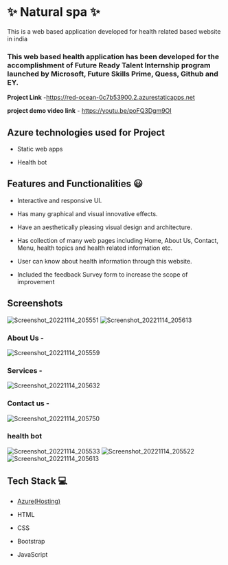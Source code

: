 # ✨  Natural spa ✨

This is a web based application developed for health related based website in india

### This web based health application has been developed for the accomplishment of Future Ready Talent Internship program launched by Microsoft, Future Skills Prime, Quess, Github and EY.

**Project Link** -https://red-ocean-0c7b53900.2.azurestaticapps.net

**project demo video link** - https://youtu.be/poFQ3Dgm9OI

## Azure technologies used for Project

- Static web apps

- Health bot

## Features and Functionalities 😃

- Interactive and responsive UI.

- Has many graphical and visual innovative effects.

- Have an aesthetically pleasing visual design and architecture.

- Has collection of many web pages including Home, About Us, Contact, Menu, health topics and health related information etc.

- User can know about health information through this website.

- Included the feedback Survey form to increase the scope of improvement 

## Screenshots
![Screenshot_20221114_205551](https://user-images.githubusercontent.com/114917583/201702467-afd5325b-57e0-45cb-a467-24de31d4c2b4.jpg)
![Screenshot_20221114_205613](https://user-images.githubusercontent.com/114917583/201702483-a3e9ceec-69e5-4d9e-afad-d388cc6890fb.jpg)

   

### About Us -
![Screenshot_20221114_205559](https://user-images.githubusercontent.com/114917583/201702581-774946d4-b040-4449-aba7-bad22e06e513.jpg)

### Services -
![Screenshot_20221114_205632](https://user-images.githubusercontent.com/114917583/201702639-1694c249-2ad2-4ab4-be83-f17aab763e8c.jpg)

### Contact us -
![Screenshot_20221114_205750](https://user-images.githubusercontent.com/114917583/201702706-e997df53-401b-433d-9ced-687fc07965ad.jpg)

### health bot
![Screenshot_20221114_205533](https://user-images.githubusercontent.com/114917583/201702836-2981e782-20b6-4e8b-904b-6e9887e80e75.jpg)
![Screenshot_20221114_205522](https://user-images.githubusercontent.com/114917583/201702846-54cd27b9-6b43-42ae-923f-a1ad4b7e725b.jpg)
![Screenshot_20221114_205613](https://user-images.githubusercontent.com/114917583/201702849-03deb9a6-704e-4de2-98cf-13e5d88346d0.jpg)

## Tech Stack 💻

- [Azure(Hosting)](https://azure.microsoft.com/en-in/features/azure-portal/)

- HTML

- CSS

- Bootstrap

- JavaScript

